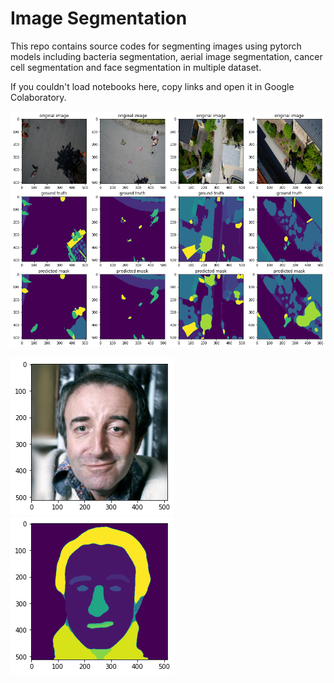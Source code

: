 # Image Segmentation
This repo contains source codes for segmenting images using pytorch 
models including bacteria segmentation, aerial image segmentation, cancer cell segmentation and face segmentation in multiple dataset.

If you couldn't load notebooks here, copy links and open it in Google Colaboratory.

![](images/drone-image-segmentation.png)


![](images/face-segmentation-original-image.png) ![](images/face-segmentation.png)